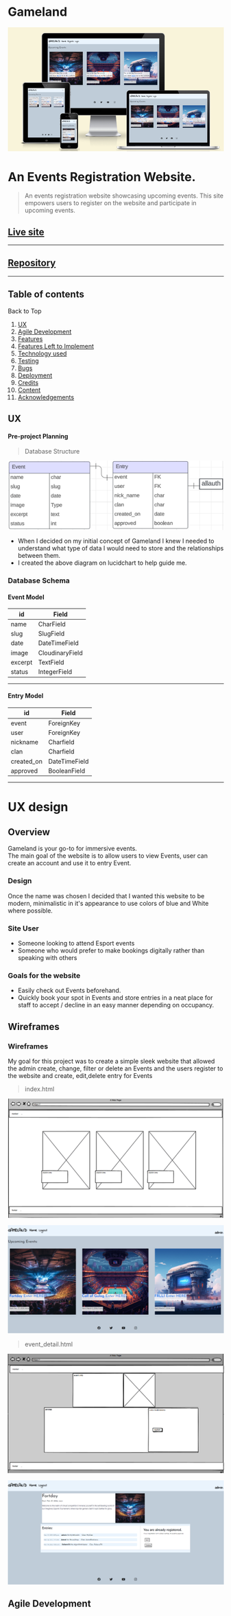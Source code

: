 # Gameland

![am I responsive screenshot](static/images/responsive.png)

# An Events Registration Website.
> An events registration website showcasing upcoming events. This site empowers users to register on the website and participate in upcoming events.


## **[Live site](https://gameland-b306d6404761.herokuapp.com/)**

---

## **[Repository](https://github.com/Karoskodev/Gameland)**

---

## Table of contents
<a name="contents">Back to Top</a>
 1. [ UX ](#ux)
 2. [Agile Development](#agile)
 3. [ Features ](#features)  
 4. [ Features Left to Implement ](#left)  
 5. [ Technology used ](#tech) 
 6. [ Testing ](#testing)  
 7. [ Bugs ](#bugs)  
 8. [ Deployment](#deployment)
 9. [ Credits](#credits)
 10. [ Content](#content)  
 11. [ Acknowledgements](#acknowledgements)

 ## UX

<a name="ux"></a>
#### Pre-project Planning

> Database Structure

![Lucid Diagram](static/images/lucid.png)

- When I decided on my initial concept of Gameland I knew I needed to understand what type of data I would need to store and the relationships between them.
- I created the above diagram on lucidchart to help guide me.

### Database Schema
#### Event Model

| id | Field |
|--|--|
| name |CharField  |
| slug |SlugField|
|date|DateTimeField|
|image|CloudinaryField|
|excerpt|TextField|
|status|IntegerField|

---

#### Entry Model

| id | Field |
|--|--|
| event |ForeignKey|
|user|ForeignKey|
|nickname|Charfield|
|clan|Charfield|
|created_on|DateTimeField|
|approved|BooleanField|

---

# UX design

## Overview

Gameland is your go-to for immersive events.  
The main goal of the website is to allow users to view Events, user can create an account and use it to entry Event.

### Design
Once the name was chosen I decided that I wanted this website to be modern, minimalistic in it's appearance to use colors of blue and White where possible.

### Site User

 - Someone looking to attend Esport events
 - Someone who would prefer to make bookings digitally rather than speaking with others

###  Goals for the website

- Easily check out Events beforehand.
- Quickly book your spot in Events and store entries in a neat place for staff to accept / decline in an easy manner depending on occupancy.

## Wireframes

###  Wireframes

My goal for this project was to create a simple sleek website that allowed the admin create, change, filter or delete an Events and the users register to the website and create, edit,delete entry for Events

> index.html

![Index page](static/images/index.png)

![Index page](static/images/index111.jpg)

> event_detail.html

![event page](static/images/event.png)

![event page](static/images/event111.png)


 

## Agile Development
